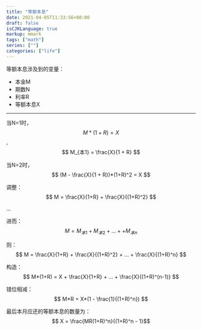 ```yaml
---
title: "等额本息"
date: 2021-04-05T11:33:56+08:00
draft: false
isCJKLanguage: true
markup: mmark
tags: ["math"]
series: [""]
categories: ["life"]
---
```



等额本息涉及到的变量：
+ 本金M
+ 期数N
+ 利率R
+ 等额本息X

---

当N=1时，  $$ M*(1+R) = X $$ ,    $$ M_{本1} = \frac{X}{1 + R} $$

当N=2时， $$ (M - \frac{X}{1 + R})*(1+R)^2 = X $$ 

调整： $$ M = \frac{X}{1+R} + \frac{X}{(1+R)^2} $$

...

进而： $$ M = M_{本1} + M_{本2} + ... ++ M_{本n} $$

则： $$ M = \frac{X}{1+R} + \frac{X}{(1+R)^2}  + ... + \frac{X}{(1+R)^n}  $$

构造： $$ M*(1+R) = X + \frac{X}{1+R} + ... + \frac{X}{(1+R)^(n-1)} $$

错位相减： $$ M*R = X*(1 - \frac{1}{(1+R)^n}) $$

最后本月应还的等额本息的数量为： $$ X = \frac{MR(1+R)^n}{(1+R)^n - 1}$$
